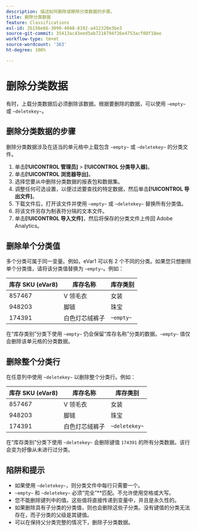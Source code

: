 ```yaml
---
description: 描述如何删除或移除分类数据的步骤。
title: 删除分类数据
feature: Classifications
exl-id: 2b156e66-3090-4048-8192-a412320e3be3
source-git-commit: 35413ac43eed5ab7218794f26e4753acf08f18ee
workflow-type: tm+mt
source-wordcount: '363'
ht-degree: 100%

---
```


# 删除分类数据

有时，上载分类数据后必须删除该数据。根据要删除的数据，可以使用 `~empty~` 或 `~deletekey~`。

## 删除分类数据的步骤

删除分类数据涉及在适当的单元格中上载包含 `~empty~` 或 `~deletekey~` 的分类文件。

1. 单击&#x200B;**[!UICONTROL 管理员]** > **[!UICONTROL 分类导入器]**。
1. 单击&#x200B;**[!UICONTROL 浏览器导出]**。
1. 选择您要从中删除分类数据的报表包和数据集。
1. 调整任何可选设置，以便过滤要查找的特定数据，然后单击&#x200B;**[!UICONTROL 导出文件]**。
1. 下载文件后，打开该文件并使用 `~empty~` 或 `~deletekey~` 替换所有分类值。
1. 将该文件另存为制表符分隔的文本文件。
1. 单击&#x200B;**[!UICONTROL 导入文件]**，然后将保存的分类文件上传回 Adobe Analytics。

## 删除单个分类值

多个分类可属于同一变量。例如，eVar1 可以有 2 个不同的分类。如果您只想删除单个分类值，请将该分类值替换为 `~empty~`。例如：

| 库存 SKU (eVar8) | 库存名称 | 库存类别 |
| --- | --- | --- |
| 857467 | V 领毛衣 | 女装 |
| 948203 | 脚链 | 珠宝 |
| 174391 | 白色灯芯绒裤子 | `~empty~` |

在“库存类别”分类下使用 `~empty~` 仍会保留“库存名称”分类的数据。`~empty~` 值仅会删除该单元格的分类数据。

## 删除整个分类行

在任意列中使用 `~deletekey~` 以删除整个分类行。例如：

| 库存 SKU (eVar8) | 库存名称 | 库存类别 |
| --- | --- | --- |
| 857467 | V 领毛衣 | 女装 |
| 948203 | 脚链 | 珠宝 |
| 174391 | 白色灯芯绒裤子 | `~deletekey~` |

在“库存类别”分类下使用 `~deletekey~` 会删除键值 `174391` 的所有分类数据。该行会变为好像从未进行过分类。

## 陷阱和提示

* 如果使用 `~deletekey~`，则分类文件中每行只需要一个。
* `~empty~` 和 `~deletekey~` 必须“完全”**&#x200B;匹配。不允许使用空格或大写。
* 您不能删除键列中的值。这些值将直接传递到变量中，并且是永久性的。
* 如果删除具有子分类的分类值，则也会删除这些子分类。没有键值的分类无法存在，而子分类的父级是其键值。
* 可以在保持父分类完整的情况下，删除子分类数据。
